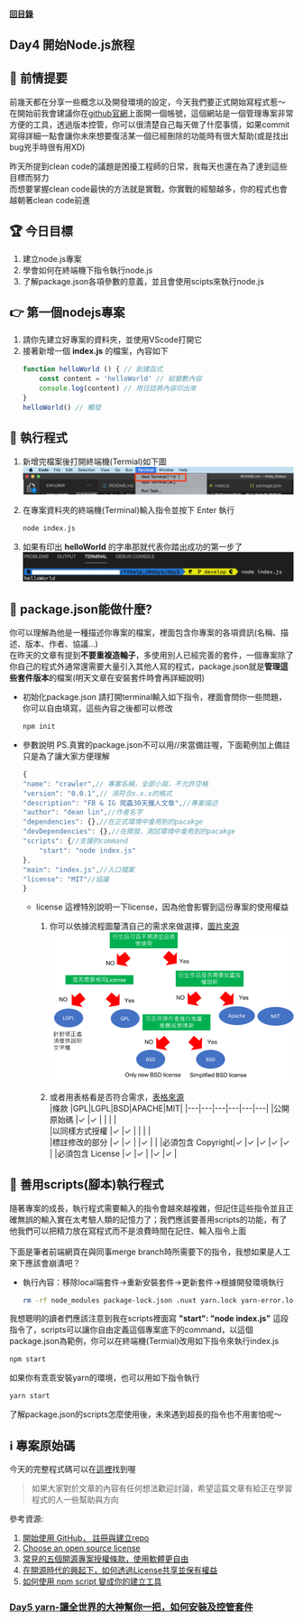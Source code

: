 #### [回目錄](../README.md)
## Day4 開始Node.js旅程

🤔 前情提要
----
前幾天都在分享一些概念以及開發環境的設定，今天我們要正式開始寫程式惹～  
在開始前我會建議你在[github官網](https://github.com/)上面開一個帳號，這個網站是一個管理專案非常方便的工具，透過版本控管，你可以很清楚自己每天做了什麼事情，如果commit寫得詳細一點會讓你未來想要復活某一個已經刪除的功能時有很大幫助(或是找出bug兇手時很有用XD)  

昨天所提到clean code的議題是困擾工程師的日常，我每天也還在為了達到這些目標而努力  
而想要掌握clean code最快的方法就是實戰，你實戰的經驗越多，你的程式也會越朝著clean code前進  

🏆 今日目標
----
1. 建立node.js專案
2. 學會如何在終端機下指令執行node.js
3. 了解package.json各項參數的意義，並且會使用scipts來執行node.js

👉 第一個nodejs專案
----
1. 請你先建立好專案的資料夾，並使用VScode打開它  
2. 接著新增一個 **index.js** 的檔案，內容如下
    ```js
    function helloWorld () { // 創建函式
        const content = 'helloWorld' // 給變數內容
        console.log(content) // 用日誌將內容印出來
    }
    helloWorld() // 觸發
    ```

🚀 執行程式
----
1. 新增完檔案後打開終端機(Termial)如下圖
    ![image](./article_img/terminal.png)  

2. 在專案資料夾的終端機(Terminal)輸入指令並按下 Enter 執行  
    ```sh
    node index.js
    ```
3. 如果有印出 **helloWorld** 的字串那就代表你踏出成功的第一步了
    ![image](./article_img/terminal2.png)  

🤔 package.json能做什麼?
----
你可以理解為他是一種描述你專案的檔案，裡面包含你專案的各項資訊(名稱、描述、版本、作者、協議...)  
在昨天的文章有提到**不要重複造輪子**，多使用別人已經完善的套件，一個專案除了你自己的程式外通常還需要大量引入其他人寫的程式，package.json就是**管理這些套件版本**的檔案(明天文章在安裝套件時會再詳細說明)  

* 初始化package.json
    請打開terminal輸入如下指令，裡面會問你一些問題，你可以自由填寫，這些內容之後都可以修改
    ```sh
    npm init
    ```
* 參數說明
    PS.真實的package.json不可以用//來當備註喔，下面範例加上備註只是為了讓大家方便理解
    ```js
    {
    "name": "crawler",// 專案名稱，全部小寫，不允許空格
    "version": "0.0.1",// 須符合x.x.x的格式
    "description": "FB & IG 爬蟲30天鐵人文章",//專案描述
    "author": "dean lin",//作者名字
    "dependencies": {},//在正式環境中會用到的pacakge
    "devDependencies": {},//在開發、測試環境中會用到的pacakge
    "scripts": {//支援的command
        "start": "node index.js"
    },
    "main": "index.js",//入口檔案
    "license": "MIT"//協議
    }
    ```
    * license
        這裡特別說明一下license，因為他會影響到這份專案的使用權益
        1. 你可以依據流程圖釐清自己的需求來做選擇，[圖片來源](https://progressbar.tw/posts/61)  
            ![image](./article_img/content_License.png)

        2. 或者用表格看是否符合需求，[表格來源](https://noob.tw/open-source-licenses/)  
            |條款             |GPL|LGPL|BSD|APACHE|MIT|
            |---|---|---|---|---|---|
            |公開原始碼        |✓  |✓   |		|       |  |	
            |以同樣方式授權     |✓  |✓   |	 |       |	|	
            |標註修改的部分     |✓  |✓   |	 |✓      |  |
            |必須包含 Copyright|✓  |✓   |✓	|✓      |✓ |
            |必須包含 License  |✓  |✓   |		|✓      |✓ |


📜 善用scripts(腳本)執行程式
----
隨著專案的成長，執行程式需要輸入的指令會越來越複雜，但記住這些指令並且正確無誤的輸入實在太考驗人類的記憶力了；我們應該要善用scripts的功能，有了他我們可以把精力放在寫程式而不是浪費時間在記住、輸入指令上面  
<br>
下面是筆者前端網頁在與同事merge branch時所需要下的指令，我想如果是人工來下應該會崩潰吧？  
* 執行內容：移除local端套件&rarr;重新安裝套件&rarr;更新套件&rarr;根據開發環境執行
    ```sh
    rm -rf node_modules package-lock.json .nuxt yarn.lock yarn-error.log && yarn && yarn upgrade && yarn dev
    ```
我想聰明的讀者們應該注意到我在scripts裡面寫 **"start": "node index.js"** 這段指令了，scripts可以讓你自由定義這個專案底下的command，以這個package.json為範例，你可以在終端機(Termial)改用如下指令來執行index.js
```sh
npm start
```
如果你有乖乖安裝yarn的環境，也可以用如下指令執行
```sh
yarn start
```
了解package.json的scripts怎麼使用後，未來遇到超長的指令也不用害怕呢～


ℹ️ 專案原始碼
----
今天的完整程式碼可以在[這裡](https://github.com/dean9703111/ithelp_30days/day4)找到喔

>如果大家對於文章的內容有任何想法歡迎討論，希望這篇文章有給正在學習程式的人一些幫助與方向  

參考資源:
1. [開始使用 GitHub， 註冊與建立repo](https://progressbar.tw/posts/3)
2. [Choose an open source license](https://choosealicense.com/)
3. [常見的五個開源專案授權條款，使用軟體更自由](https://noob.tw/open-source-licenses/)
4. [在開源時代的興起下，如何透過License共享並保有權益](https://progressbar.tw/posts/61)
5. [如何使用 npm script 變成你的建立工具](http://jamestw.logdown.com/posts/1378697-egghead-how-to-use-npm-scripts-as-your-build-tool)
### [Day5 yarn-讓全世界的大神幫你一把，如何安裝及控管套件](/day5/README.md)